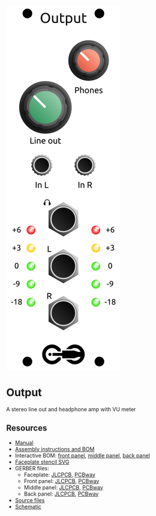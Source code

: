 <div class="fm-readme-container">

<img class="fm-readme-module-image" src="docs/images/output_faceplate.svg" />

<div class="fm-readme-text">

<h1>Output</h1>

<p>A stereo line out and headphone amp with VU meter</p>

<h2>Resources</h2>

<ul>
  <li><a href="https://quinnfreedman.github.io/fm-artifacts/Output/output_manual.pdf">Manual</a></li>
  <li><a href="https://quinnfreedman.github.io/modular/modules/Output/docs/assembly_instructions">Assembly instructions and BOM</a></li>
  <li>Interactive BOM: <a href="https://quinnfreedman.github.io/fm-artifacts/Output/output_pcb_front_interactive_bom.html">front panel</a>, <a href="https://quinnfreedman.github.io/fm-artifacts/Output/output_pcb_middle_interactive_bom.html">middle panel</a>, <a href="https://quinnfreedman.github.io/fm-artifacts/Output/output_pcb_back_interactive_bom.html">back panel</a></li>
  <li><a href="https://quinnfreedman.github.io/fm-artifacts/Output/output_faceplate.svg">Faceplate stencil SVG</a></li>
  <li>GERBER files:
    <ul>
      <li>Faceplate: <a href="https://quinnfreedman.github.io/fm-artifacts/Output/output_faceplate_pcb_jlcpcb.zip">JLCPCB</a>, <a href="https://quinnfreedman.github.io/fm-artifacts/Output/output_faceplate_pcb_pcbway.zip">PCBway</a></li>
      <li>Front panel: <a href="https://quinnfreedman.github.io/fm-artifacts/Output/output_pcb_front_jlcpcb.zip">JLCPCB</a>, <a href="https://quinnfreedman.github.io/fm-artifacts/Output/output_pcb_front_pcbway.zip">PCBway</a></li>
      <li>Middle panel: <a href="https://quinnfreedman.github.io/fm-artifacts/Output/output_pcb_middle_jlcpcb.zip">JLCPCB</a>, <a href="https://quinnfreedman.github.io/fm-artifacts/Output/output_pcb_middle_pcbway.zip">PCBway</a></li>
      <li>Back panel: <a href="https://quinnfreedman.github.io/fm-artifacts/Output/output_pcb_back_jlcpcb.zip">JLCPCB</a>, <a href="https://quinnfreedman.github.io/fm-artifacts/Output/output_pcb_back_pcbway.zip">PCBway</a></li>
    </ul>
  </li>
  <li><a href="https://github.com/QuinnFreedman/modular/tree/main/modules/Output">Source files</a></li>
  <li><a href="https://quinnfreedman.github.io/fm-artifacts/Output/output_schematic.pdf">Schematic</a></li>
</ul>

</div>
</div>

